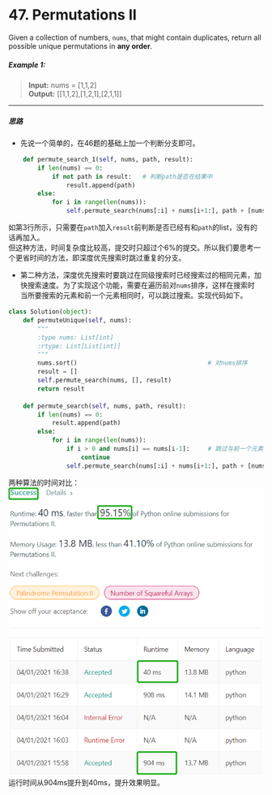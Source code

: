 # 47. Permutations II
Given a collection of numbers, `nums`, that might contain duplicates, return all possible
unique permutations in **any order**.

##### Example 1:
> **Input:** nums = [1,1,2]  
> **Output:** [[1,1,2],[1,2,1],[2,1,1]]

___
##### 思路
* 先说一个简单的，在46题的基础上加一个判断分支即可。
```python
    def permute_search_1(self, nums, path, result):
        if len(nums) == 0:
            if not path in result:   # 判断path是否在结果中
                result.append(path)
        else:
            for i in range(len(nums)):
                self.permute_search(nums[:i] + nums[i+1:], path + [nums[i]], result)
```
  如第3行所示，只需要在`path`加入`result`前判断是否已经有和`path`的list，没有的话再加入。  
  但这种方法，时间复杂度比较高，提交时只超过个6%的提交。所以我们要思考一个更省时间的方法，即深度优先搜索时跳过重复的分支。

* 第二种方法，深度优先搜索时要跳过在同级搜索时已经搜索过的相同元素，加快搜索速度。为了实现这个功能，需要在遍历前对`nums`排序，这样在搜索时
  当所要搜索的元素和前一个元素相同时，可以跳过搜索。实现代码如下。
  
```python
class Solution(object):
    def permuteUnique(self, nums):
        """
        :type nums: List[int]
        :rtype: List[List[int]]
        """
        nums.sort()                                    # 对nums排序
        result = []
        self.permute_search(nums, [], result)
        return result

    def permute_search(self, nums, path, result):     
        if len(nums) == 0:
            result.append(path)
        else:
            for i in range(len(nums)):
                if i > 0 and nums[i] == nums[i-1]:     # 跳过与前一个元素相同的元素
                    continue
                self.permute_search(nums[:i] + nums[i+1:], path + [nums[i]], result)
```

两种算法的时间对比：  
![提交结果](./Source/result.png)  
运行时间从904ms提升到40ms，提升效果明显。